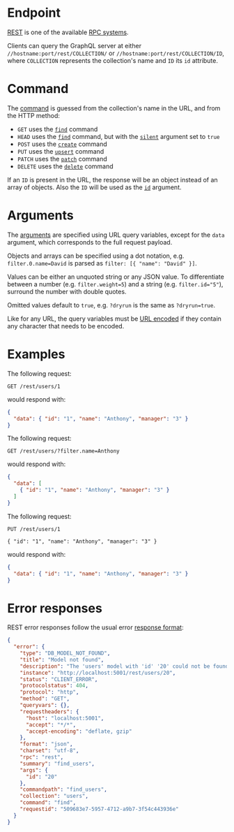 # Endpoint

[REST](https://en.wikipedia.org/wiki/Representational_state_transfer)
is one of the available [RPC systems](rpc.md).

Clients can query the GraphQL server at either
`//hostname:port/rest/COLLECTION/` or `//hostname:port/rest/COLLECTION/ID`,
where `COLLECTION` represents the collection's name and `ID` its `id` attribute.

# Command

The [command](rpc.md#rpc) is guessed from the collection's name
in the URL, and from the HTTP method:
  - `GET` uses the [`find`](crud.md#find-command) command
  - `HEAD` uses the [`find`](crud.md#find-command) command, but with the
    [`silent`](silent.md) argument set to `true`
  - `POST` uses the [`create`](crud.md#create-command) command
  - `PUT` uses the [`upsert`](crud.md#upsert-command) command
  - `PATCH` uses the [`patch`](crud.md#patch-command) command
  - `DELETE` uses the [`delete`](crud.md#delete-command) command

If an `ID` is present in the URL, the response will be an object instead of
an array of objects. Also the `ID` will be used as the
[`id`](filtering.md#id-argument) argument.

# Arguments

The [arguments](rpc.md#rpc) are specified using URL query
variables, except for the `data` argument, which corresponds to the full
request payload.

Objects and arrays can be specified using a dot notation, e.g.
`filter.0.name=David` is parsed as `filter: [{ "name": "David" }]`.

Values can be either an unquoted string or any JSON value. To differentiate
between a number (e.g. `filter.weight=5`) and a string (e.g. `filter.id="5"`),
surround the number with double quotes.

Omitted values default to `true`, e.g. `?dryrun` is the same as `?dryrun=true`.

Like for any URL, the query variables must be
[URL encoded](https://en.wikipedia.org/wiki/Percent-encoding) if they contain
any character that needs to be encoded.

# Examples

The following request:

```HTTP
GET /rest/users/1
```

would respond with:

```json
{
  "data": { "id": "1", "name": "Anthony", "manager": "3" }
}
```

The following request:

```HTTP
GET /rest/users/?filter.name=Anthony
```

would respond with:

```json
{
  "data": [
    { "id": "1", "name": "Anthony", "manager": "3" }
  ]
}
```

The following request:

```HTTP
PUT /rest/users/1

{ "id": "1", "name": "Anthony", "manager": "3" }
```

would respond with:

```json
{
  "data": { "id": "1", "name": "Anthony", "manager": "3" }
}
```

# Error responses

REST error responses follow the usual error
[response format](error.md#error-responses-sent-to-clients):

```json
{
  "error": {
    "type": "DB_MODEL_NOT_FOUND",
    "title": "Model not found",
    "description": "The 'users' model with 'id' '20' could not be found",
    "instance": "http://localhost:5001/rest/users/20",
    "status": "CLIENT_ERROR",
    "protocolstatus": 404,
    "protocol": "http",
    "method": "GET",
    "queryvars": {},
    "requestheaders": {
      "host": "localhost:5001",
      "accept": "*/*",
      "accept-encoding": "deflate, gzip"
    },
    "format": "json",
    "charset": "utf-8",
    "rpc": "rest",
    "summary": "find_users",
    "args": {
      "id": "20"
    },
    "commandpath": "find_users",
    "collection": "users",
    "command": "find",
    "requestid": "509683e7-5957-4712-a9b7-3f54c443936e"
  }
}
```
